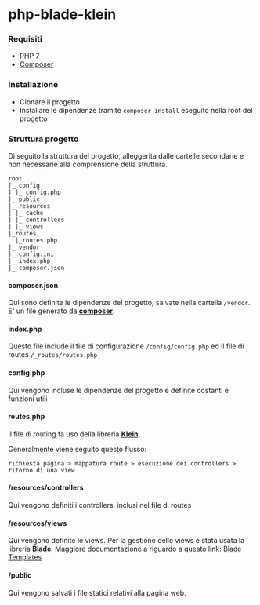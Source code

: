# php-blade-klein

### Requisiti

- PHP 7
- [Composer](https://getcomposer.org/)

### Installazione

- Clonare il progetto
- Installare le dipendenze tramite `composer install` eseguito nella root del progetto

### Struttura progetto
Di seguito la struttura del progetto, alleggerita dalle cartelle secondarie e non necessarie alla comprensione della struttura.

```
root
|_ config
| |_ config.php
|_ public
|_ resources
| |_ cache
| |_ controllers
| |_ views
|_routes
  |_routes.php
|_ vendor
|_ config.ini
|_ index.php
|_ composer.json
```

#### composer.json
Qui sono definite le dipendenze del progetto, salvate nella cartella `/vendor`. E' un file generato da [**composer**](https://getcomposer.org/).

#### index.php
Questo file include il file di configurazione `/config/config.php` ed il file di routes `/_routes/routes.php`

#### config.php
Qui vengono incluse le dipendenze del progetto e definite costanti e funzioni utili

#### routes.php
Il file di routing fa uso della libreria [**Klein**](https://github.com/klein/klein.php).

Generalmente viene seguito questo flusso:
```
richiesta pagina > mappatura route > esecuzione dei controllers > ritorno di una view
```

#### /resources/controllers
Qui vengono definiti i controllers, inclusi nel file di routes

#### /resources/views
Qui vengono definite le views. Per la gestione delle views è stata usata la libreria [**Blade**](https://github.com/jenssegers/blade).
Maggiore documentazione a riguardo a questo link: [Blade Templates](https://laravel.com/docs/5.1/blade)

#### /public
Qui vengono salvati i file statici relativi alla pagina web.
